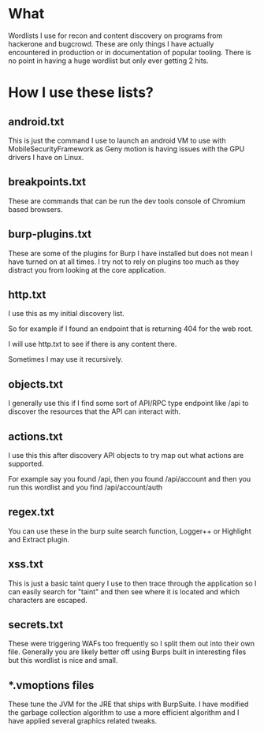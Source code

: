 # What

Wordlists I use for recon and content discovery on programs from hackerone and bugcrowd. These are only things I have actually encountered in production or in documentation of popular tooling. There is no point in having a huge wordlist but only ever getting 2 hits.

# How I use these lists?

## android.txt

This is just the command I use to launch an android VM to use with MobileSecurityFramework as Geny motion is having issues with the GPU drivers I have on Linux.

## breakpoints.txt

These are commands that can be run the dev tools console of Chromium based browsers.

## burp-plugins.txt

These are some of the plugins for Burp I have installed but does not mean I have turned on at all times. I try not to rely on plugins too much as they distract you from looking at the core application.

## http.txt

I use this as my initial discovery list.  

So for example if I found an endpoint that is returning 404 for the web root.

I will use http.txt to see if there is any content there.

Sometimes I may use it recursively.

## objects.txt

I generally use this if I find some sort of API/RPC type endpoint like /api to discover the resources that the API can interact with.

## actions.txt

I use this this after discovery API objects to try map out what actions are supported.

For example say you found /api, then you found /api/account and then you run this wordlist and you find /api/account/auth

## regex.txt

You can use these in the burp suite search function, Logger++ or Highlight and Extract plugin.

## xss.txt

This is just a basic taint query I use to then trace through the application so I can easily search for "taint" and then see where it is located and which characters are escaped.

## secrets.txt

These were triggering WAFs too frequently so I split them out into their own file. Generally you are likely better off using Burps built in interesting files but this wordlist is nice and small.

## *.vmoptions files

These tune the JVM for the JRE that ships with BurpSuite. I have modified the garbage collection algorithm to use a more efficient algorithm and I have applied several graphics related tweaks.

